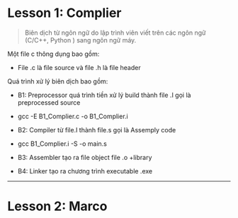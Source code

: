 # Lesson 1: Complier

> Biên dịch từ ngôn ngữ do lập trình viên viết trên các ngôn ngữ (C/C++, Python ) sang ngôn ngữ máy.

Một file c thông dụng bao gồm:
- File .c  là file source và file .h là file header

Quá trình xử lý biên dịch bao gồm:
- B1: Preprocessor quá trình tiền xử lý build thành file .I gọi là preprocessed source
- gcc -E B1_Complier.c -o  B1_Complier.i

- B2: Compiler từ file.I thành file.s gọi là Assemply code
- gcc B1_Complier.i -S -o main.s

- B3: Assembler tạo ra file object file .o +library
- B4: Linker tạo ra chương trình executable .exe

---
# Lesson 2: Marco

